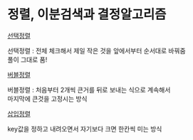 # 정렬, 이분검색과 결정알고리즘

[선택정렬](선택정렬.java)

선택정렬 : 전체 체크해서 제일 작은 것을 앞에서부터 순서대로 바꿔줌\
풀이 그대로 품!

[버블정렬](버블정렬.java)

버블정렬 : 처음부터 2개씩 큰거를 뒤로 보내는 식으로 계속해서\
마지막에 큰것을 고정시는 방식

[삽입정렬](삽입정렬.java)

key값을 정하고 내려오면서 자기보다 크면 한칸씩 미는 방식